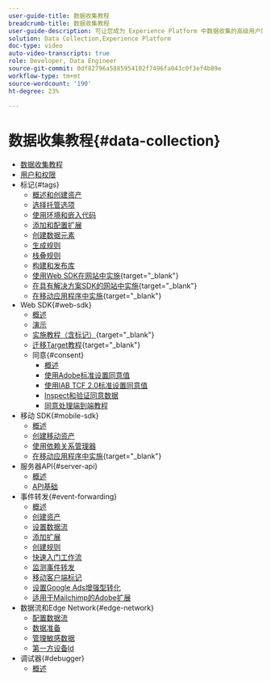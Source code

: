 ```yaml
---
user-guide-title: 数据收集教程
breadcrumb-title: 数据收集教程
user-guide-description: 可让您成为 Experience Platform 中数据收集的高级用户的操作方法视频和教程。
solution: Data Collection,Experience Platform
doc-type: video
auto-video-transcripts: true
role: Developer, Data Engineer
source-git-commit: 0df82796a5885954102f7496fa043c0f3ef4b89e
workflow-type: tm+mt
source-wordcount: '190'
ht-degree: 23%

---
```



# 数据收集教程{#data-collection}

+ [数据收集教程](overview.md)
+ [用户和权限](admin/users-and-permissions.md)
+ 标记{#tags}
   + [概述和创建资产](tags/create-a-property.md)
   + [选择托管选项](tags/choose-a-hosting-option.md)
   + [使用环境和嵌入代码](tags/use-environments-and-embed-codes.md)
   + [添加和配置扩展](tags/add-and-configure-extensions.md)
   + [创建数据元素](tags/create-data-elements.md)
   + [生成规则](tags/build-rules.md)
   + [栈叠规则](tags/stack-rules.md)
   + [构建和发布库](tags/build-and-publish-a-library.md)
   + [使用Web SDK在网站中实施](https://experienceleague.adobe.com/docs/platform-learn/implement-web-sdk/overview.html?lang=zh-Hans){target="_blank"}
   + [在具有解决方案SDK的网站中实施](https://experienceleague.adobe.com/docs/platform-learn/implement-in-websites/overview.html){target="_blank"}
   + [在移动应用程序中实施](https://experienceleague.adobe.com/docs/platform-learn/implement-mobile-sdk/overview.html){target="_blank"}
+ Web SDK{#web-sdk}
   + [概述](web-sdk/overview.md)
   + [演示](web-sdk/demo.md)
   + [实施教程（含标记）](https://experienceleague.adobe.com/docs/platform-learn/implement-web-sdk/overview.html?lang=zh-Hans){target="_blank"}
   + [迁移Target教程](https://experienceleague.adobe.com/docs/platform-learn/migrate-target-to-websdk/introduction.html){target="_blank"}
   + 同意{#consent}
      + [概述](web-sdk/consent/overview.md)
      + [使用Adobe标准设置同意值](web-sdk/consent/set-consent-adobe.md)
      + [使用IAB TCF 2.0标准设置同意值](web-sdk/consent/set-consent-iab.md)
      + [Inspect和验证同意数据](web-sdk/consent/inspect.md)
      + [同意处理端到端教程](web-sdk/consent/tutorial.md)
+ 移动 SDK{#mobile-sdk}
   + [概述](mobile-sdk/overview.md)
   + [创建移动资产](mobile-sdk/create-mobile-properties.md)
   + [使用依赖关系管理器](mobile-sdk/use-dependency-managers.md)
   + [在移动应用程序中实施](https://experienceleague.adobe.com/docs/platform-learn/implement-mobile-sdk/overview.html){target="_blank"}
+ 服务器API{#server-api}
   + [概述](server-api/overview.md)
   + [API基础](server-api/introduction.md)
+ 事件转发{#event-forwarding}
   + [概述](event-forwarding/overview.md)
   + [创建资产](event-forwarding/create-a-property.md)
   + [设置数据流](event-forwarding/set-up-a-datastream.md)
   + [添加扩展](event-forwarding/add-an-extension.md)
   + [创建规则](event-forwarding/create-a-rule.md)
   + [快速入门工作流](event-forwarding/quick-start-workflows.md)
   + [监测事件转发](event-forwarding/monitor.md)
   + [移动客户端标记](event-forwarding/consider-moving-tags.md)
   + [设置Google Ads增强型转化](event-forwarding/set-up-google-ads-enhanced-conversions.md)
   + [适用于Mailchimp的Adobe扩展](event-forwarding/adobe-extension-for-mailchimp.md)
+ 数据流和Edge Network{#edge-network}
   + [配置数据流](edge/configure-datastreams.md)
   + [数据准备](edge/data-prep.md)
   + [管理敏感数据](edge/manage-sensitive-data-in-datastreams.md)
   + [第一方设备Id](edge/generate-first-party-device-ids.md)
+ 调试器{#debugger}
   + [概述](debugger/overview.md)
